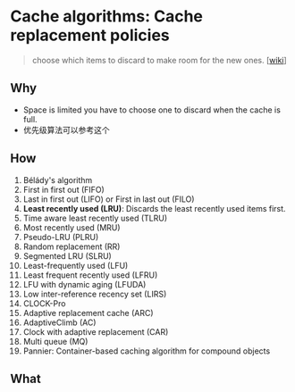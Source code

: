 # Cache algorithms: Cache replacement policies

> choose which items to discard to make room for the new ones. [[wiki](https://www.wikiwand.com/en/Cache_replacement_policies)]

## Why 

* Space is limited you have to choose one to discard when the cache is full.
* 优先级算法可以参考这个

## How

1. Bélády's algorithm
1. First in first out (FIFO)
1. Last in first out (LIFO) or First in last out (FILO)
1. **Least recently used (LRU)**: Discards the least recently used items first.
1. Time aware least recently used (TLRU)
1. Most recently used (MRU)
1. Pseudo-LRU (PLRU)
1. Random replacement (RR)
1. Segmented LRU (SLRU)
1. Least-frequently used (LFU)
1. Least frequent recently used (LFRU)
1. LFU with dynamic aging (LFUDA)
1. Low inter-reference recency set (LIRS)
1. CLOCK-Pro
1. Adaptive replacement cache (ARC)
1. AdaptiveClimb (AC)
1. Clock with adaptive replacement (CAR)
1. Multi queue (MQ)
1. Pannier: Container-based caching algorithm for compound objects

## What